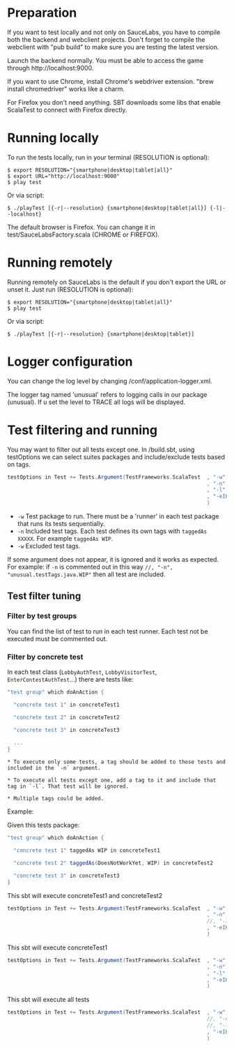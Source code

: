 Preparation
===========

If you want to test locally and not only on SauceLabs, you have to compile both the backend and webclient projects.
Don't forget to compile the webclient with "pub build" to make sure you are testing the latest version.

Launch the backend normally. You must be able to access the game through http://localhost:9000.

If you want to use Chrome, install Chrome's webdriver extension. "brew install chromedriver" works like a charm.

For Firefox you don't need anything. SBT downloads some libs that enable ScalaTest to connect with Firefox directly.


Running locally
===============

To run the tests locally, run in your terminal (RESOLUTION is optional):

    $ export RESOLUTION="{smartphone|desktop|tablet|all}"
    $ export URL="http://localhost:9000"
    $ play test
    
Or via script:

    $ ./playTest [{-r|--resolution} {smartphone|desktop|tablet|all}] {-l|--localhost}
    
The default browser is Firefox. You can change it in test/SauceLabsFactory.scala (CHROME or FIREFOX).


Running remotely
===============

Running remotely on SauceLabs is the default if you don't export the URL or unset it. Just run (RESOLUTION is optional):

    $ export RESOLUTION="{smartphone|desktop|tablet|all}"
    $ play test
    
Or via script:

    $ ./playTest [{-r|--resolution} {smartphone|desktop|tablet}]

Logger configuration
====================

You can change the log level by changing /conf/application-logger.xml.

The logger tag named 'unusual' refers to logging calls in our package (unusual). If u set the level to TRACE all logs
will be displayed.


Test filtering and running
==========================

You may want to filter out all tests except one. In /build.sbt, using testOptions we can select suites packages and
include/exclude tests based on tags.
```Scala
testOptions in Test += Tests.Argument(TestFrameworks.ScalaTest  , "-w", "unusual.tests.runner" // Paquete de tests
                                                                , "-n", "unusual.testTags.java.WIP" // Incluidas
                                                                , "-l", "unusual.testTags.java.DoesNotWorkYet" // Excluidas
                                                                , "-eIKNCHLPQ"
                                                                )
```

   - `-w` Test package to run. There must be a 'runner' in each test package that runs its tests sequentially.
   - `-n` Included test tags. Each test defines its own tags with `taggedAs XXXXX`. For example `taggedAs WIP`.
   - `-w` Excluded test tags.

If some argument does not appear, it is ignored and it works as expected. For example: if `-n` is commented out in this way 
`//, "-n", "unusual.testTags.java.WIP"`
then all test are included.


Test filter tuning
------------------

### Filter by test groups

You can find the list of test to run in each test runner. Each test not be executed must be commented out.


### Filter by concrete test

In each test class (`LobbyAuthTest`, `LobbyVisitorTest`, `EnterContestAuthTest`...) there are tests like:
```Scala
"test group" which doAnAction {

  "concrete test 1" in concreteTest1

  "concrete test 2" in concreteTest2

  "concrete test 3" in concreteTest3
  
  ...
}
```

    * To execute only some tests, a tag should be added to those tests and included in the `-n` argument.

    * To execute all tests except one, add a tag to it and include that tag in `-l`. That test will be ignored.

    * Multiple tags could be added.


Example:

Given this tests package:
```Scala
"test group" which doAnAction {

  "concrete test 1" taggedAs WIP in concreteTest1

  "concrete test 2" taggedAs(DoesNotWorkYet, WIP) in concreteTest2

  "concrete test 3" in concreteTest3
}
```

This sbt will execute concreteTest1 and concreteTest2
```Scala
testOptions in Test += Tests.Argument(TestFrameworks.ScalaTest  , "-w", "unusual.tests.runner"
                                                                , "-n", "unusual.testTags.java.WIP"
                                                                //, "-l", "unusual.testTags.java.DoesNotWorkYet"
                                                                , "-eIKNCHLPQ"
                                                                )
```     

This sbt will execute concreteTest1
```Scala
testOptions in Test += Tests.Argument(TestFrameworks.ScalaTest  , "-w", "unusual.tests.runner"
                                                                , "-n", "unusual.testTags.java.WIP"
                                                                , "-l", "unusual.testTags.java.DoesNotWorkYet"
                                                                , "-eIKNCHLPQ"
                                                                )
```  

This sbt will execute all tests
```Scala
testOptions in Test += Tests.Argument(TestFrameworks.ScalaTest  , "-w", "unusual.tests.runner"
                                                                //, "-n", "unusual.testTags.java.WIP"
                                                                //, "-l", "unusual.testTags.java.DoesNotWorkYet"
                                                                , "-eIKNCHLPQ"
                                                                )
```
